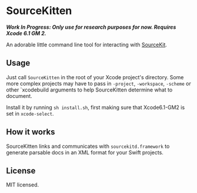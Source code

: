 # SourceKitten

***Work In Progress: Only use for research purposes for now. Requires Xcode 6.1 GM 2.***

An adorable little command line tool for interacting with [SourceKit][uncovering-sourcekit].

## Usage

Just call `SourceKitten` in the root of your Xcode project's directory. Some more complex projects may have to pass in `-project`, `-workspace`, `-scheme` or other `xcodebuild arguments to help SourceKitten determine what to document.

Install it by running `sh install.sh`, first making sure that Xcode6.1-GM2 is set in `xcode-select`.

## How it works

SourceKitten links and communicates with `sourcekitd.framework` to generate parsable docs in an XML format for your Swift projects.

## License

MIT licensed.

[uncovering-sourcekit]: http://jpsim.com/uncovering-sourcekit
